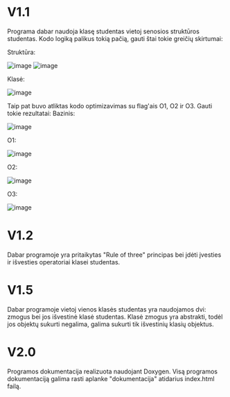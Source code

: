 # V1.1

Programa dabar naudoja klasę studentas vietoj senosios struktūros studentas. Kodo logiką palikus tokią pačią, gauti štai tokie greičių skirtumai:

Struktūra:

![image](https://user-images.githubusercontent.com/113544863/205040112-297dc307-ea89-4200-8c53-cb122ec4eb4a.png)
![image](https://user-images.githubusercontent.com/113544863/205040145-87d66d49-55d5-4434-a885-4bb9f1fc59c8.png)


Klasė:

![image](https://user-images.githubusercontent.com/113544863/205040265-12ba7a01-4c8b-4456-bf00-27f02051de04.png)


Taip pat buvo atliktas kodo optimizavimas su flag'ais O1, O2 ir O3. Gauti tokie rezultatai:
Bazinis:

![image](https://user-images.githubusercontent.com/113544863/205040523-6600a3cd-5354-4ab6-8248-1c11aee77efc.png)

O1:

![image](https://user-images.githubusercontent.com/113544863/205040619-6d4db6bf-2106-44cd-b10b-b109429670d4.png)


O2:

![image](https://user-images.githubusercontent.com/113544863/205040688-c604dcf6-d3ac-4545-83dd-a8416a035597.png)


O3:

![image](https://user-images.githubusercontent.com/113544863/205040730-6ebed188-d610-4134-be70-1c9500e3833f.png)


# V1.2

Dabar programoje yra pritaikytas "Rule of three" principas bei įdėti įvesties ir išvesties operatoriai klasei studentas.

# V1.5

Dabar programoje vietoj vienos klasės studentas yra naudojamos dvi: zmogus bei jos išvestinė klasė studentas. Klasė zmogus yra abstrakti, todėl jos objektų sukurti negalima, galima sukurti tik išvestinių klasių objektus.

# V2.0

Programos dokumentacija realizuota naudojant Doxygen. Visą programos dokumentaciją galima rasti aplanke "dokumentacija" atidarius index.html failą.
